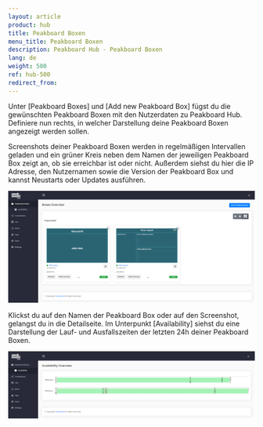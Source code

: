 ```yaml
---
layout: article
product: hub
title: Peakboard Boxen
menu_title: Peakboard Boxen
description: Peakboard Hub - Peakboard Boxen
lang: de
weight: 500
ref: hub-500
redirect_from:
---
```


Unter [Peakboard Boxes] und [Add new Peakboard Box] fügst du die gewünschten Peakboard Boxen mit den Nutzerdaten zu Peakboard Hub.
Definiere nun rechts, in welcher Darstellung deine Peakboard Boxen angezeigt werden sollen.

Screenshots deiner Peakboard Boxen werden in regelmäßigen Intervallen geladen und ein grüner Kreis neben dem Namen der jeweiligen Peakboard Box zeigt an, ob sie erreichbar ist oder nicht.
Außerdem siehst du hier die IP Adresse, den Nutzernamen sowie die Version der Peakboard Box und kannst Neustarts oder Updates ausführen.

![Manage Peakboard Boxes](/assets/images/hub/hub_boxes.png)

Klickst du auf den Namen der Peakboard Box oder auf den Screenshot, gelangst du in die Detailseite.
Im Unterpunkt [Availability] siehst du eine Darstellung der Lauf- und Ausfallszeiten der letzten 24h deiner Peakboard Boxen.

![Availability](/assets/images/hub/hub_availability.png)
